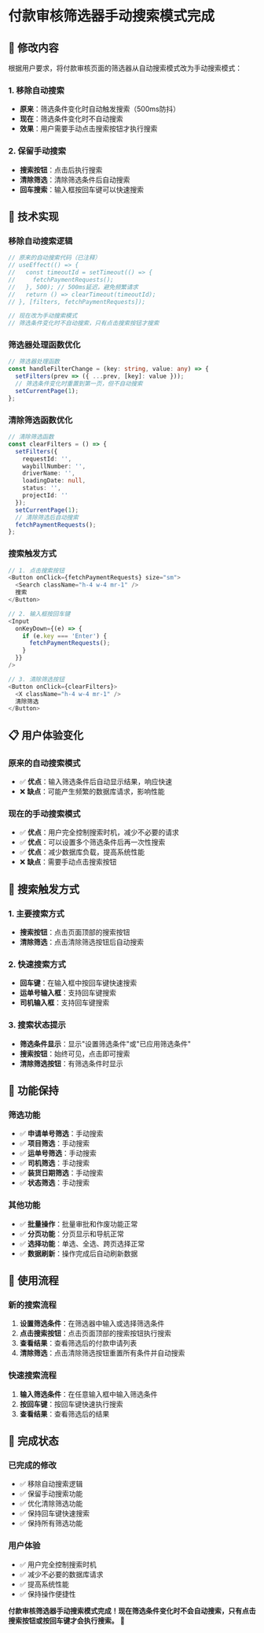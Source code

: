 # 付款审核筛选器手动搜索模式完成

## 🎯 **修改内容**

根据用户要求，将付款审核页面的筛选器从自动搜索模式改为手动搜索模式：

### **1. 移除自动搜索**
- **原来**：筛选条件变化时自动触发搜索（500ms防抖）
- **现在**：筛选条件变化时不自动搜索
- **效果**：用户需要手动点击搜索按钮才执行搜索

### **2. 保留手动搜索**
- **搜索按钮**：点击后执行搜索
- **清除筛选**：清除筛选条件后自动搜索
- **回车搜索**：输入框按回车键可以快速搜索

## 🔧 **技术实现**

### **移除自动搜索逻辑**
```typescript
// 原来的自动搜索代码（已注释）
// useEffect(() => {
//   const timeoutId = setTimeout(() => {
//     fetchPaymentRequests();
//   }, 500); // 500ms延迟，避免频繁请求
//   return () => clearTimeout(timeoutId);
// }, [filters, fetchPaymentRequests]);

// 现在改为手动搜索模式
// 筛选条件变化时不自动搜索，只有点击搜索按钮才搜索
```

### **筛选器处理函数优化**
```typescript
// 筛选器处理函数
const handleFilterChange = (key: string, value: any) => {
  setFilters(prev => ({ ...prev, [key]: value }));
  // 筛选条件变化时重置到第一页，但不自动搜索
  setCurrentPage(1);
};
```

### **清除筛选函数优化**
```typescript
// 清除筛选函数
const clearFilters = () => {
  setFilters({
    requestId: '',
    waybillNumber: '',
    driverName: '',
    loadingDate: null,
    status: '',
    projectId: ''
  });
  setCurrentPage(1);
  // 清除筛选后自动搜索
  fetchPaymentRequests();
};
```

### **搜索触发方式**
```typescript
// 1. 点击搜索按钮
<Button onClick={fetchPaymentRequests} size="sm">
  <Search className="h-4 w-4 mr-1" />
  搜索
</Button>

// 2. 输入框按回车键
<Input
  onKeyDown={(e) => {
    if (e.key === 'Enter') {
      fetchPaymentRequests();
    }
  }}
/>

// 3. 清除筛选按钮
<Button onClick={clearFilters}>
  <X className="h-4 w-4 mr-1" />
  清除筛选
</Button>
```

## 📋 **用户体验变化**

### **原来的自动搜索模式**
- ✅ **优点**：输入筛选条件后自动显示结果，响应快速
- ❌ **缺点**：可能产生频繁的数据库请求，影响性能

### **现在的手动搜索模式**
- ✅ **优点**：用户完全控制搜索时机，减少不必要的请求
- ✅ **优点**：可以设置多个筛选条件后再一次性搜索
- ✅ **优点**：减少数据库负载，提高系统性能
- ❌ **缺点**：需要手动点击搜索按钮

## 🎨 **搜索触发方式**

### **1. 主要搜索方式**
- **搜索按钮**：点击页面顶部的搜索按钮
- **清除筛选**：点击清除筛选按钮后自动搜索

### **2. 快速搜索方式**
- **回车键**：在输入框中按回车键快速搜索
- **运单号输入框**：支持回车键搜索
- **司机输入框**：支持回车键搜索

### **3. 搜索状态提示**
- **筛选条件显示**：显示"设置筛选条件"或"已应用筛选条件"
- **搜索按钮**：始终可见，点击即可搜索
- **清除筛选按钮**：有筛选条件时显示

## 🚀 **功能保持**

### **筛选功能**
- ✅ **申请单号筛选**：手动搜索
- ✅ **项目筛选**：手动搜索
- ✅ **运单号筛选**：手动搜索
- ✅ **司机筛选**：手动搜索
- ✅ **装货日期筛选**：手动搜索
- ✅ **状态筛选**：手动搜索

### **其他功能**
- ✅ **批量操作**：批量审批和作废功能正常
- ✅ **分页功能**：分页显示和导航正常
- ✅ **选择功能**：单选、全选、跨页选择正常
- ✅ **数据刷新**：操作完成后自动刷新数据

## 🎯 **使用流程**

### **新的搜索流程**
1. **设置筛选条件**：在筛选器中输入或选择筛选条件
2. **点击搜索按钮**：点击页面顶部的搜索按钮执行搜索
3. **查看结果**：查看筛选后的付款申请列表
4. **清除筛选**：点击清除筛选按钮重置所有条件并自动搜索

### **快速搜索流程**
1. **输入筛选条件**：在任意输入框中输入筛选条件
2. **按回车键**：按回车键快速执行搜索
3. **查看结果**：查看筛选后的结果

## 🎉 **完成状态**

### **已完成的修改**
- ✅ 移除自动搜索逻辑
- ✅ 保留手动搜索功能
- ✅ 优化清除筛选功能
- ✅ 保持回车键快速搜索
- ✅ 保持所有筛选功能

### **用户体验**
- ✅ 用户完全控制搜索时机
- ✅ 减少不必要的数据库请求
- ✅ 提高系统性能
- ✅ 保持操作便捷性

**付款审核筛选器手动搜索模式完成！现在筛选条件变化时不会自动搜索，只有点击搜索按钮或按回车键才会执行搜索。** 🎯
